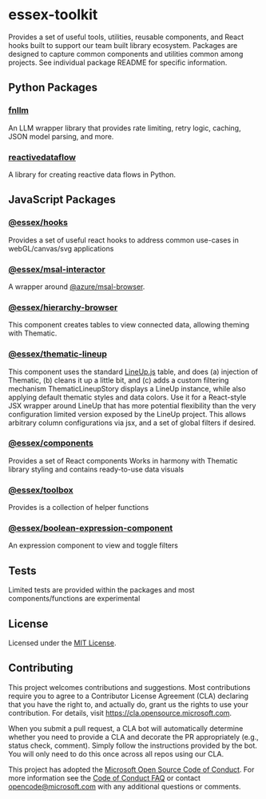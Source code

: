 # essex-toolkit

Provides a set of useful tools, utilities, reusable components, and React hooks built to support our team built library ecosystem.
Packages are designed to capture common components and utilities common among projects.
See individual package README for specific information.

## Python Packages

### [fnllm](python/fnllm/README.md)
An LLM wrapper library that provides rate limiting, retry logic, caching, JSON model parsing, and more.
### [reactivedataflow](python/reactivedataflow/README.md)
A library for creating reactive data flows in Python.

## JavaScript Packages

### [@essex/hooks](javascript/hooks/README.md)

Provides a set of useful react hooks to address common use-cases in webGL/canvas/svg applications

### [@essex/msal-interactor](javascript/msal-interactor/README.md)

A wrapper around [@azure/msal-browser](https://www.npmjs.com/package/@azure/msal-browser).

### [@essex/hierarchy-browser](javascript/hierarchy-browser/README.md)

This component creates tables to view connected data, allowing theming with Thematic.

### [@essex/thematic-lineup](javascript/thematic-lineup/README.md)

This component uses the standard [LineUp.js](https://lineup.js.org/) table, and does (a) injection of Thematic, (b) cleans it up a little bit, and (c) adds a custom filtering mechanism
ThematicLineupStory displays a LineUp instance, while also applying default thematic styles and data colors.
Use it for a React-style JSX wrapper around LineUp that has more potential flexibility than the very configuration limited version exposed by the LineUp project.
This allows arbitrary column configurations via jsx, and a set of global filters if desired.

### [@essex/components](javascript/components/README.md)

Provides a set of React components
Works in harmony with Thematic library styling and contains ready-to-use data visuals

### [@essex/toolbox](javascript/toolbox/README.md)

Provides is a collection of helper functions

### [@essex/boolean-expression-component](javascript/boolean-expression-component/README.md)

An expression component to view and toggle filters

## Tests

Limited tests are provided within the packages and most components/functions are experimental

## License

Licensed under the [MIT License](./LICENSE).

## Contributing

This project welcomes contributions and suggestions. Most contributions require you to agree to a
Contributor License Agreement (CLA) declaring that you have the right to, and actually do, grant us
the rights to use your contribution. For details, visit https://cla.opensource.microsoft.com.

<!-- docs disable Simply -->

When you submit a pull request, a CLA bot will automatically determine whether you need to provide
a CLA and decorate the PR appropriately (e.g., status check, comment). Simply follow the instructions
provided by the bot. You will only need to do this once across all repos using our CLA.

<!-- docs enable Simply -->

This project has adopted the [Microsoft Open Source Code of Conduct](https://opensource.microsoft.com/codeofconduct/).
For more information see the [Code of Conduct FAQ](https://opensource.microsoft.com/codeofconduct/faq/) or
contact [opencode@microsoft.com](mailto:opencode@microsoft.com) with any additional questions or comments.
